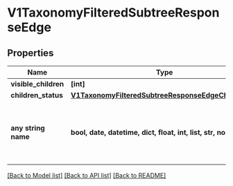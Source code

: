 # V1TaxonomyFilteredSubtreeResponseEdge


## Properties
Name | Type | Description | Notes
------------ | ------------- | ------------- | -------------
**visible_children** | **[int]** |  | [optional] 
**children_status** | [**V1TaxonomyFilteredSubtreeResponseEdgeChildStatus**](V1TaxonomyFilteredSubtreeResponseEdgeChildStatus.md) |  | [optional] 
**any string name** | **bool, date, datetime, dict, float, int, list, str, none_type** | any string name can be used but the value must be the correct type | [optional]

[[Back to Model list]](../README.md#documentation-for-models) [[Back to API list]](../README.md#documentation-for-api-endpoints) [[Back to README]](../README.md)


